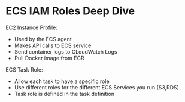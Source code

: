 # ECS IAM Roles Deep Dive

EC2 Instance Profile:
- Used by the ECS agent
- Makes API calls to ECS service
- Send container logs to CLoudWatch Logs
- Pull Docker image from ECR

ECS Task Role:
- Allow each task to have a specific role
- Use different roles for the different ECS Services you run (S3,RDS)
- Task role is defined in the task definition 